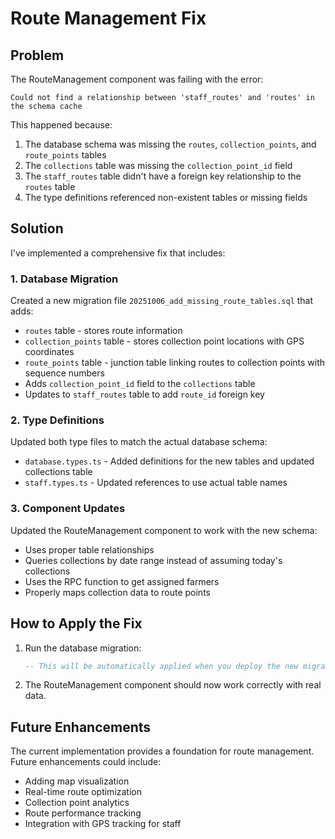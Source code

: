 # Route Management Fix

## Problem
The RouteManagement component was failing with the error:
```
Could not find a relationship between 'staff_routes' and 'routes' in the schema cache
```

This happened because:
1. The database schema was missing the `routes`, `collection_points`, and `route_points` tables
2. The `collections` table was missing the `collection_point_id` field
3. The `staff_routes` table didn't have a foreign key relationship to the `routes` table
4. The type definitions referenced non-existent tables or missing fields

## Solution
I've implemented a comprehensive fix that includes:

### 1. Database Migration
Created a new migration file `20251006_add_missing_route_tables.sql` that adds:
- `routes` table - stores route information
- `collection_points` table - stores collection point locations with GPS coordinates
- `route_points` table - junction table linking routes to collection points with sequence numbers
- Adds `collection_point_id` field to the `collections` table
- Updates to `staff_routes` table to add `route_id` foreign key

### 2. Type Definitions
Updated both type files to match the actual database schema:
- `database.types.ts` - Added definitions for the new tables and updated collections table
- `staff.types.ts` - Updated references to use actual table names

### 3. Component Updates
Updated the RouteManagement component to work with the new schema:
- Uses proper table relationships
- Queries collections by date range instead of assuming today's collections
- Uses the RPC function to get assigned farmers
- Properly maps collection data to route points

## How to Apply the Fix

1. Run the database migration:
   ```sql
   -- This will be automatically applied when you deploy the new migration file
   ```

2. The RouteManagement component should now work correctly with real data.

## Future Enhancements
The current implementation provides a foundation for route management. Future enhancements could include:
- Adding map visualization
- Real-time route optimization
- Collection point analytics
- Route performance tracking
- Integration with GPS tracking for staff